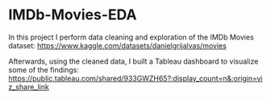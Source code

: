 # IMDb-Movies-EDA

In this project I perform data cleaning and exploration of the IMDb Movies dataset: https://www.kaggle.com/datasets/danielgrijalvas/movies

Afterwards, using the cleaned data, I built a Tableau dashboard to visualize some of the findings: https://public.tableau.com/shared/933GWZH65?:display_count=n&:origin=viz_share_link
